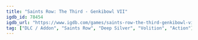 ```yaml
---
title: "Saints Row: The Third - Genkibowl VII"
igdb_id: 78454
igdb_url: "https://www.igdb.com/games/saints-row-the-third-genkibowl-vii"
tag: ["DLC / Addon", "Saints Row", "Deep Silver", "Volition", "Action"]
---
```

